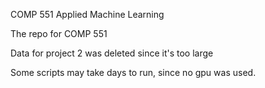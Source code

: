 COMP 551 Applied Machine Learning

The repo for COMP 551

Data for project 2 was deleted since it's too large

Some scripts may take days to run, since no gpu was used.

